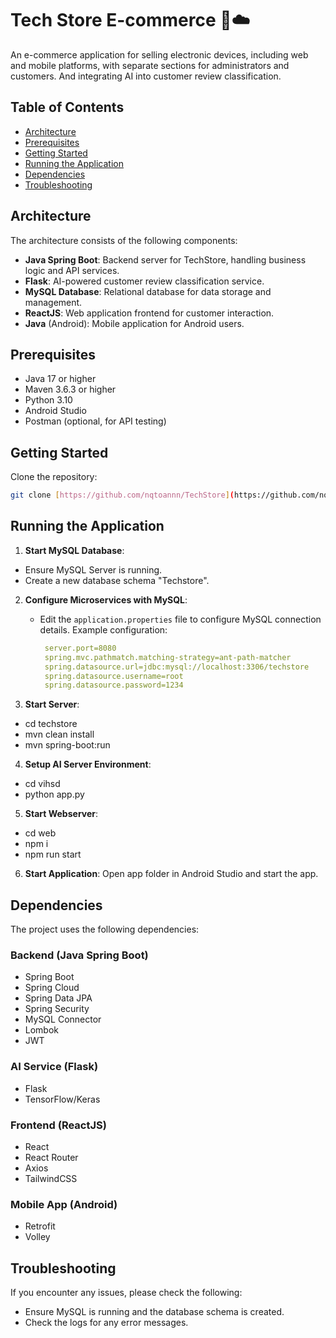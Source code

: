 #  Tech Store E-commerce 🍃☁️

An e-commerce application for selling electronic devices, including web and mobile platforms, with separate sections for administrators and customers. And integrating AI into customer review classification.

## Table of Contents
- [Architecture](#architecture)
- [Prerequisites](#prerequisites)
- [Getting Started](#getting-started)
- [Running the Application](#running-the-application)
- [Dependencies](#dependencies)
- [Troubleshooting](#troubleshooting)

## Architecture

The architecture consists of the following components:

- **Java Spring Boot**: Backend server for TechStore, handling business logic and API services.
- **Flask**: AI-powered customer review classification service.
- **MySQL Database**: Relational database for data storage and management.
- **ReactJS**: Web application frontend for customer interaction.
- **Java** (Android): Mobile application for Android users.

## Prerequisites

- Java 17 or higher
- Maven 3.6.3 or higher
- Python 3.10
- Android Studio
- Postman (optional, for API testing)

## Getting Started

Clone the repository:

```bash
git clone [https://github.com/nqtoannn/TechStore](https://github.com/nqtoannn/TechStore)
```

## Running the Application
1. **Start MySQL Database**: 
  - Ensure MySQL Server is running.
  - Create a new database schema "Techstore".

2. **Configure Microservices with MySQL**:
   - Edit the `application.properties` file to configure MySQL connection details. Example configuration:
     ```yaml
      server.port=8080
      spring.mvc.pathmatch.matching-strategy=ant-path-matcher
      spring.datasource.url=jdbc:mysql://localhost:3306/techstore
      spring.datasource.username=root
      spring.datasource.password=1234
     ```

3.  **Start Server**:
  - cd techstore
  - mvn clean install
  - mvn spring-boot:run

4. **Setup AI Server Environment**:
  - cd vihsd
  - python app.py

5. **Start Webserver**:
  - cd web
  - npm i
  - npm run start

6. **Start Application**:
  Open app folder in Android Studio and start the app.

## Dependencies
The project uses the following dependencies:
### Backend (Java Spring Boot)
- Spring Boot  
- Spring Cloud  
- Spring Data JPA  
- Spring Security 
- MySQL Connector  
- Lombok  
- JWT  

### AI Service (Flask)
- Flask  
- TensorFlow/Keras 

### Frontend (ReactJS)
- React  
- React Router  
- Axios  
- TailwindCSS

### Mobile App (Android)
- Retrofit
- Volley
  
## Troubleshooting
If you encounter any issues, please check the following:
  - Ensure MySQL is running and the database schema is created.
  - Check the logs for any error messages.
